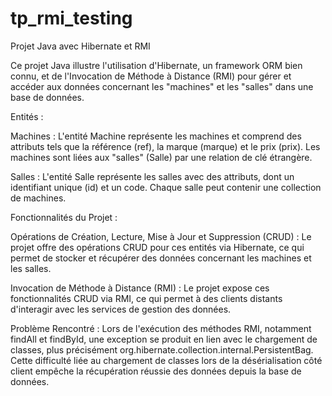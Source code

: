 # tp_rmi_testing

Projet Java avec Hibernate et RMI

Ce projet Java illustre l'utilisation d'Hibernate, un framework ORM bien connu, et de l'Invocation de Méthode à Distance (RMI) pour gérer et accéder aux données concernant les "machines" et les "salles" dans une base de données.

Entités :

Machines : L'entité Machine représente les machines et comprend des attributs tels que la référence (ref), la marque (marque) et le prix (prix). Les machines sont liées aux "salles" (Salle) par une relation de clé étrangère.

Salles : L'entité Salle représente les salles avec des attributs, dont un identifiant unique (id) et un code. Chaque salle peut contenir une collection de machines.

Fonctionnalités du Projet :

Opérations de Création, Lecture, Mise à Jour et Suppression (CRUD) : Le projet offre des opérations CRUD pour ces entités via Hibernate, ce qui permet de stocker et récupérer des données concernant les machines et les salles.

Invocation de Méthode à Distance (RMI) : Le projet expose ces fonctionnalités CRUD via RMI, ce qui permet à des clients distants d'interagir avec les services de gestion des données.

Problème Rencontré :
Lors de l'exécution des méthodes RMI, notamment findAll et findById, une exception se produit en lien avec le chargement de classes, plus précisément org.hibernate.collection.internal.PersistentBag. Cette difficulté liée au chargement de classes lors de la désérialisation côté client empêche la récupération réussie des données depuis la base de données.

